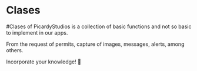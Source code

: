 # Clases

#Clases of PicardyStudios is a collection of basic functions and not so basic to implement in our apps.

From the request of permits, capture of images, messages, alerts, among others.

Incorporate your knowledge! 🚀
